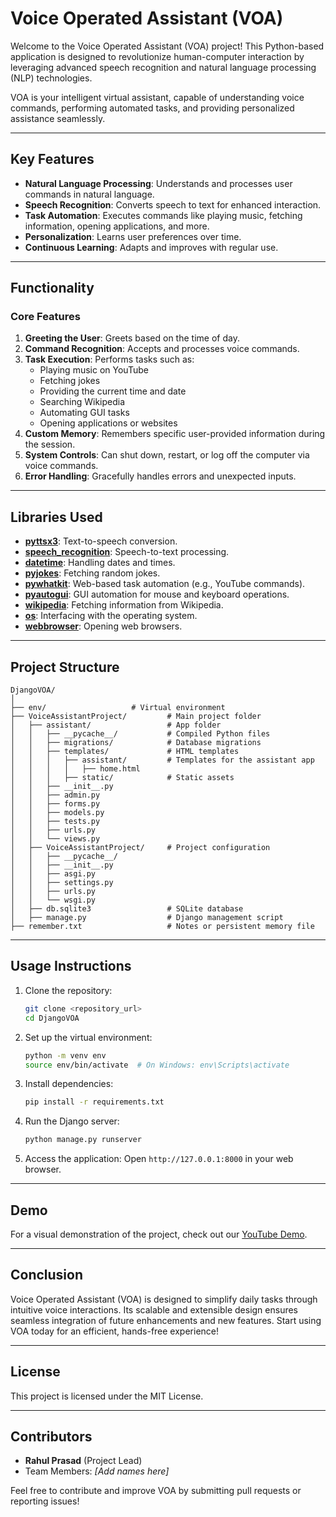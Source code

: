 # Voice Operated Assistant (VOA)

Welcome to the Voice Operated Assistant (VOA) project! This Python-based application is designed to revolutionize human-computer interaction by leveraging advanced speech recognition and natural language processing (NLP) technologies. 

VOA is your intelligent virtual assistant, capable of understanding voice commands, performing automated tasks, and providing personalized assistance seamlessly.

---

## Key Features

- **Natural Language Processing**: Understands and processes user commands in natural language.
- **Speech Recognition**: Converts speech to text for enhanced interaction.
- **Task Automation**: Executes commands like playing music, fetching information, opening applications, and more.
- **Personalization**: Learns user preferences over time.
- **Continuous Learning**: Adapts and improves with regular use.

---

## Functionality

### Core Features

1. **Greeting the User**: Greets based on the time of day.
2. **Command Recognition**: Accepts and processes voice commands.
3. **Task Execution**: Performs tasks such as:
   - Playing music on YouTube
   - Fetching jokes
   - Providing the current time and date
   - Searching Wikipedia
   - Automating GUI tasks
   - Opening applications or websites
4. **Custom Memory**: Remembers specific user-provided information during the session.
5. **System Controls**: Can shut down, restart, or log off the computer via voice commands.
6. **Error Handling**: Gracefully handles errors and unexpected inputs.

---

## Libraries Used

- **[pyttsx3](https://pypi.org/project/pyttsx3/)**: Text-to-speech conversion.
- **[speech_recognition](https://pypi.org/project/SpeechRecognition/)**: Speech-to-text processing.
- **[datetime](https://docs.python.org/3/library/datetime.html)**: Handling dates and times.
- **[pyjokes](https://pypi.org/project/pyjokes/)**: Fetching random jokes.
- **[pywhatkit](https://pypi.org/project/pywhatkit/)**: Web-based task automation (e.g., YouTube commands).
- **[pyautogui](https://pypi.org/project/PyAutoGUI/)**: GUI automation for mouse and keyboard operations.
- **[wikipedia](https://pypi.org/project/wikipedia-api/)**: Fetching information from Wikipedia.
- **[os](https://docs.python.org/3/library/os.html)**: Interfacing with the operating system.
- **[webbrowser](https://docs.python.org/3/library/webbrowser.html)**: Opening web browsers.

---

## Project Structure

```
DjangoVOA/
│
├── env/  				   # Virtual environment
├── VoiceAssistantProject/     	   # Main project folder
│   ├── assistant/             	   # App folder
│   │   ├── __pycache__/       	   # Compiled Python files
│   │   ├── migrations/        	   # Database migrations
│   │   ├── templates/         	   # HTML templates
│   │   │   ├── assistant/     	   # Templates for the assistant app
│   │   │   │   ├── home.html
│   │   │   ├── static/        	   # Static assets
│   │   ├── __init__.py
│   │   ├── admin.py
│   │   ├── forms.py
│   │   ├── models.py
│   │   ├── tests.py
│   │   ├── urls.py
│   │   └── views.py
│   ├── VoiceAssistantProject/ 	   # Project configuration
│   │   ├── __pycache__/       
│   │   ├── __init__.py
│   │   ├── asgi.py
│   │   ├── settings.py
│   │   ├── urls.py
│   │   └── wsgi.py
│   ├── db.sqlite3             	   # SQLite database
│   ├── manage.py              	   # Django management script
├── remember.txt               	   # Notes or persistent memory file
```

---

## Usage Instructions

1. Clone the repository:
   ```bash
   git clone <repository_url>
   cd DjangoVOA
   ```
2. Set up the virtual environment:
   ```bash
   python -m venv env
   source env/bin/activate  # On Windows: env\Scripts\activate
   ```
3. Install dependencies:
   ```bash
   pip install -r requirements.txt
   ```
4. Run the Django server:
   ```bash
   python manage.py runserver
   ```
5. Access the application:
   Open `http://127.0.0.1:8000` in your web browser.

---

## Demo

For a visual demonstration of the project, check out our [YouTube Demo](https://www.youtube.com/watch?v=Mc1FstS_U74&t=35s).

---

## Conclusion

Voice Operated Assistant (VOA) is designed to simplify daily tasks through intuitive voice interactions. Its scalable and extensible design ensures seamless integration of future enhancements and new features. Start using VOA today for an efficient, hands-free experience!

---

## License

This project is licensed under the MIT License.

---

## Contributors

- **Rahul Prasad** (Project Lead)
- Team Members: *[Add names here]*

Feel free to contribute and improve VOA by submitting pull requests or reporting issues!
